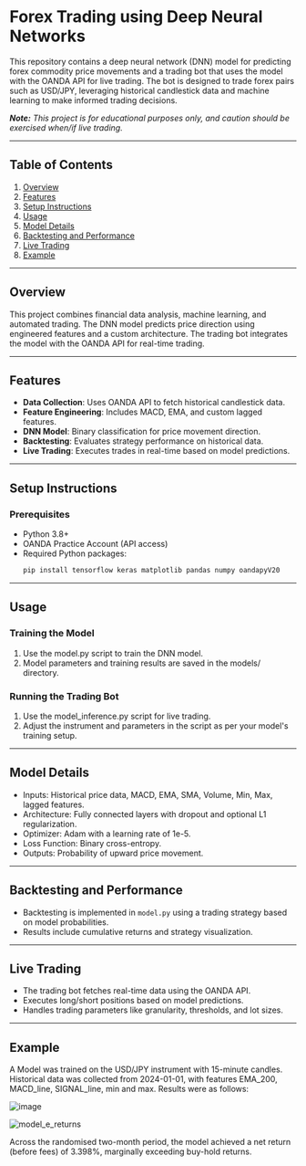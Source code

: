 # Forex Trading using Deep Neural Networks

This repository contains a deep neural network (DNN) model for predicting forex commodity price movements and a trading bot that uses the model with the OANDA API for live trading. The bot is designed to trade forex pairs such as USD/JPY, leveraging historical candlestick data and machine learning to make informed trading decisions.

_**Note:** This project is for educational purposes only, and caution should be exercised when/if live trading._

---

## Table of Contents

1. [Overview](#overview)
2. [Features](#features)
3. [Setup Instructions](#setup-instructions)
4. [Usage](#usage)
5. [Model Details](#model-details)
6. [Backtesting and Performance](#backtesting-and-performance)
7. [Live Trading](#live-trading)
8. [Example](#example)

---

## Overview

This project combines financial data analysis, machine learning, and automated trading. The DNN model predicts price direction using engineered features and a custom architecture. The trading bot integrates the model with the OANDA API for real-time trading.

---

## Features

- **Data Collection**: Uses OANDA API to fetch historical candlestick data.
- **Feature Engineering**: Includes MACD, EMA, and custom lagged features.
- **DNN Model**: Binary classification for price movement direction.
- **Backtesting**: Evaluates strategy performance on historical data.
- **Live Trading**: Executes trades in real-time based on model predictions.

---

## Setup Instructions

### Prerequisites
- Python 3.8+
- OANDA Practice Account (API access)
- Required Python packages:
  ```bash
  pip install tensorflow keras matplotlib pandas numpy oandapyV20

---

## Usage

### Training the Model
1. Use the model.py script to train the DNN model.
2. Model parameters and training results are saved in the models/ directory.
### Running the Trading Bot
1. Use the model_inference.py script for live trading.
2. Adjust the instrument and parameters in the script as per your model's training setup.

---

## Model Details

* Inputs: Historical price data, MACD, EMA, SMA, Volume, Min, Max, lagged features.
* Architecture: Fully connected layers with dropout and optional L1 regularization.
* Optimizer: Adam with a learning rate of 1e-5.
* Loss Function: Binary cross-entropy.
* Outputs: Probability of upward price movement.

---

## Backtesting and Performance

* Backtesting is implemented in `model.py` using a trading strategy based on model probabilities.
* Results include cumulative returns and strategy visualization.

---

## Live Trading

* The trading bot fetches real-time data using the OANDA API.
* Executes long/short positions based on model predictions.
* Handles trading parameters like granularity, thresholds, and lot sizes.

---

## Example

A Model was trained on the USD/JPY instrument with 15-minute candles. Historical data was collected from 2024-01-01, with features EMA_200, MACD_line, SIGNAL_line, min and max. Results were as follows:

![image](https://github.com/user-attachments/assets/eda436ac-e454-44ee-8ddf-7181748d65e0)

![model_e_returns](https://github.com/user-attachments/assets/3a81ab44-8449-4f8f-88cc-a47e3f54fa3d)

Across the randomised two-month period, the model achieved a net return (before fees) of 3.398%, marginally exceeding buy-hold returns.



